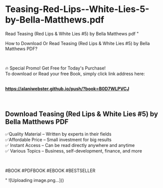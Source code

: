 # Teasing-Red-Lips--White-Lies-5-by-Bella-Matthews.pdf
Read Teasing (Red Lips &amp; White Lies #5) by Bella Matthews pdf
"<p>How to Download Or Read Teasing (Red Lips & White Lies #5) by Bella Matthews PDF?</p>
<p>&nbsp;</p>
<p>&#128293;  Special Promo! Get Free for Today's Purchase!<br />To download or Read your free Book, simply click link address here:&nbsp;<br />&nbsp;</p>
<p><a href=""https://alaniwebster.github.io/push/?book=B0D7WLPVCJ""><strong>https://alaniwebster.github.io/push/?book=B0D7WLPVCJ</strong></a></p>
<p>&nbsp;</p>
<h2>Download Teasing (Red Lips & White Lies #5) by Bella Matthews PDF</h2>
<p>&#x2705;Quality Material &ndash; Written by experts in their fields<br />&#x2705;Affordable Price &ndash; Small investment for big results<br />&#x2705; Instant Access &ndash; Can be read directly anywhere and anytime<br />&#x2705; Various Topics &ndash; Business, self-development, finance, and more</p>
<p>&nbsp;</p>
<p>#BOOK #PDFBOOK #EBOOK #BESTSELLER</p>
"
![Uploading image.png…]()
